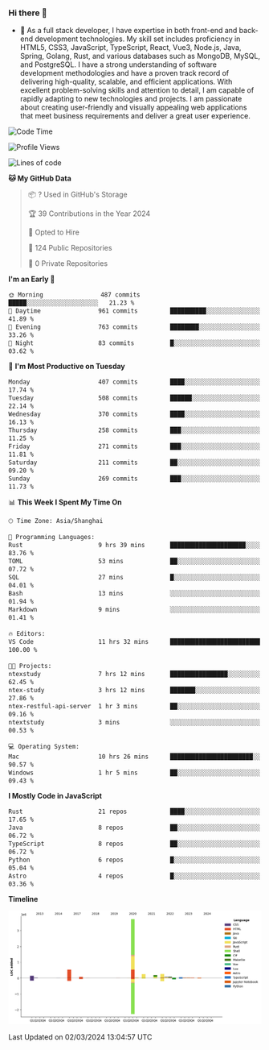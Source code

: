 ### Hi there 👋

- 🌱 As a full stack developer, I have expertise in both front-end and back-end development technologies. My skill set includes proficiency in HTML5, CSS3, JavaScript, TypeScript, React, Vue3, Node.js, Java, Spring, Golang, Rust, and various databases such as MongoDB, MySQL, and PostgreSQL. I have a strong understanding of software development methodologies and have a proven track record of delivering high-quality, scalable, and efficient applications. With excellent problem-solving skills and attention to detail, I am capable of rapidly adapting to new technologies and projects. I am passionate about creating user-friendly and visually appealing web applications that meet business requirements and deliver a great user experience.

<!--START_SECTION:waka-->
![Code Time](http://img.shields.io/badge/Code%20Time-1%2C193%20hrs%2051%20mins-blue)

![Profile Views](http://img.shields.io/badge/Profile%20Views-0-blue)

![Lines of code](https://img.shields.io/badge/From%20Hello%20World%20I%27ve%20Written-5.6%20million%20lines%20of%20code-blue)

**🐱 My GitHub Data** 

> 📦 ? Used in GitHub's Storage 
 > 
> 🏆 39 Contributions in the Year 2024
 > 
> 💼 Opted to Hire
 > 
> 📜 124 Public Repositories 
 > 
> 🔑 0 Private Repositories 
 > 
**I'm an Early 🐤** 

```text
🌞 Morning                487 commits         █████░░░░░░░░░░░░░░░░░░░░   21.23 % 
🌆 Daytime                961 commits         ██████████░░░░░░░░░░░░░░░   41.89 % 
🌃 Evening                763 commits         ████████░░░░░░░░░░░░░░░░░   33.26 % 
🌙 Night                  83 commits          █░░░░░░░░░░░░░░░░░░░░░░░░   03.62 % 
```
📅 **I'm Most Productive on Tuesday** 

```text
Monday                   407 commits         ████░░░░░░░░░░░░░░░░░░░░░   17.74 % 
Tuesday                  508 commits         ██████░░░░░░░░░░░░░░░░░░░   22.14 % 
Wednesday                370 commits         ████░░░░░░░░░░░░░░░░░░░░░   16.13 % 
Thursday                 258 commits         ███░░░░░░░░░░░░░░░░░░░░░░   11.25 % 
Friday                   271 commits         ███░░░░░░░░░░░░░░░░░░░░░░   11.81 % 
Saturday                 211 commits         ██░░░░░░░░░░░░░░░░░░░░░░░   09.20 % 
Sunday                   269 commits         ███░░░░░░░░░░░░░░░░░░░░░░   11.73 % 
```


📊 **This Week I Spent My Time On** 

```text
🕑︎ Time Zone: Asia/Shanghai

💬 Programming Languages: 
Rust                     9 hrs 39 mins       █████████████████████░░░░   83.76 % 
TOML                     53 mins             ██░░░░░░░░░░░░░░░░░░░░░░░   07.72 % 
SQL                      27 mins             █░░░░░░░░░░░░░░░░░░░░░░░░   04.01 % 
Bash                     13 mins             ░░░░░░░░░░░░░░░░░░░░░░░░░   01.94 % 
Markdown                 9 mins              ░░░░░░░░░░░░░░░░░░░░░░░░░   01.41 % 

🔥 Editors: 
VS Code                  11 hrs 32 mins      █████████████████████████   100.00 % 

🐱‍💻 Projects: 
ntexstudy                7 hrs 12 mins       ████████████████░░░░░░░░░   62.45 % 
ntex-study               3 hrs 12 mins       ███████░░░░░░░░░░░░░░░░░░   27.86 % 
ntex-restful-api-server  1 hr 3 mins         ██░░░░░░░░░░░░░░░░░░░░░░░   09.16 % 
ntextstudy               3 mins              ░░░░░░░░░░░░░░░░░░░░░░░░░   00.53 % 

💻 Operating System: 
Mac                      10 hrs 26 mins      ███████████████████████░░   90.57 % 
Windows                  1 hr 5 mins         ██░░░░░░░░░░░░░░░░░░░░░░░   09.43 % 
```

**I Mostly Code in JavaScript** 

```text
Rust                     21 repos            ████░░░░░░░░░░░░░░░░░░░░░   17.65 % 
Java                     8 repos             ██░░░░░░░░░░░░░░░░░░░░░░░   06.72 % 
TypeScript               8 repos             ██░░░░░░░░░░░░░░░░░░░░░░░   06.72 % 
Python                   6 repos             █░░░░░░░░░░░░░░░░░░░░░░░░   05.04 % 
Astro                    4 repos             █░░░░░░░░░░░░░░░░░░░░░░░░   03.36 % 
```



**Timeline**

![Lines of Code chart](https://raw.githubusercontent.com/elton/elton/main/assets/bar_graph.png)


 Last Updated on 02/03/2024 13:04:57 UTC
<!--END_SECTION:waka-->

<!--
**elton/elton** is a ✨ _special_ ✨ repository because its `README.md` (this file) appears on your GitHub profile.

Here are some ideas to get you started:

- 🔭 I’m currently working on ...
- 🌱 I’m currently learning ...
- 👯 I’m looking to collaborate on ...
- 🤔 I’m looking for help with ...
- 💬 Ask me about ...
- 📫 How to reach me: ...
- 😄 Pronouns: ...
- ⚡ Fun fact: ...
-->
